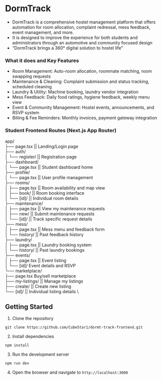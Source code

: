 # DormTrack
- DormTrack is a comprehensive hostel management platform that 
offers automation for room allocation, complaint redressal, mess 
feedback, event management, and more.
- It is designed to improve the 
experience for both students and administrators through an automotive 
and community focused design
 - “DormTrack brings a 360° digital solution to hostel life”

### What it does and Key Features
- Room Management: Auto-room allocation, roommate matching, room swapping requests
- Maintenance & Cleaning: Complaint submission and status tracking, scheduled cleaning
- Laundry & Utility: Machine booking, laundry vendor integration
- Mess Feedback: Daily food ratings, hygiene feedback, weekly menu view
- Event & Community Management: Hostel events, announcements, and RSVP system
- Billing & Fee Reminders: Monthly invoices, payment gateway integration

### Student Frontend Routes (Next.js App Router)
 app/ \
├── page.tsx              ||    Landing/Login page \
├── auth/ \
│   └── register/             ||    Registration page \
├── dashboard/ \
│   └── page.tsx              ||    Student dashboard home \
├── profile/ \
│   └── page.tsx              ||    User profile management \
├── rooms/ \
│   ├── page.tsx              ||    Room availability and map view \
│   ├── book/                 ||    Room booking interface \
│   └── [id]/                 ||    Individual room details \
├── maintenance/ \
│   ├── page.tsx              ||    View my maintenance requests \
│   ├── new/                  ||    Submit maintenance requests \
│   └── [id]/                 ||    Track specific request details \
├── mess/ \
│   ├── page.tsx              ||    Mess menu and feedback form \
│   └── history/              ||    Past feedback history \
├── laundry/ \
│   ├── page.tsx              ||    Laundry booking system \
│   └── history/              ||    Past laundry bookings \
├── events/ \
│   ├── page.tsx              ||    Event listing \
│   └── [id]/                 Event details and RSVP \
└── marketplace/ \
    ├── page.tsx              Buy/sell marketplace \
    ├── my-listings/          ||    Manage my listings \
    ├── create/               ||    Create new listing \
    └── [id]/                 ||    Individual listing details \

## Getting Started
1. Clone the repository

```
git clone https://github.com/CubeStar1/dormt-track-frontend.git
```

2. Install dependencies

```
npm install
```

3. Run the development server

```
npm run dev
```

4. Open the browser and navigate to `http://localhost:3000`


